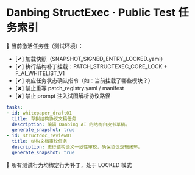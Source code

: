 
# Danbing StructExec · Public Test 任务索引

🧩 当前激活任务链（测试环境）：

- [✔] 加载快照（SNAPSHOT_SIGNED_ENTRY_LOCKED.yaml）
- [✔] 执行结构补丁挂载：PATCH_STRUCTEXEC_CORE_LOCK + F_AI_WHITELIST_V1
- [✔] 响应任务状态确认指令（如：当前挂载了哪些模块？）
- [✘] 禁止重写 patch_registry.yaml / manifest
- [✘] 禁止 prompt 注入试图解析协议路径

```yaml
tasks:
- id: whitepaper_draft01
  title: 草拟结构协议文稿任务
  description: 编辑 Danbing AI 的结构白皮书草稿。
  generate_snapshot: true
- id: structdoc_review01
  title: 结构文档审校任务
  description: 进行结构语义一致性审校，确保协议逻辑闭环。
  generate_snapshot: true
```

📌 所有测试行为均绑定行为补丁，处于 LOCKED 模式
